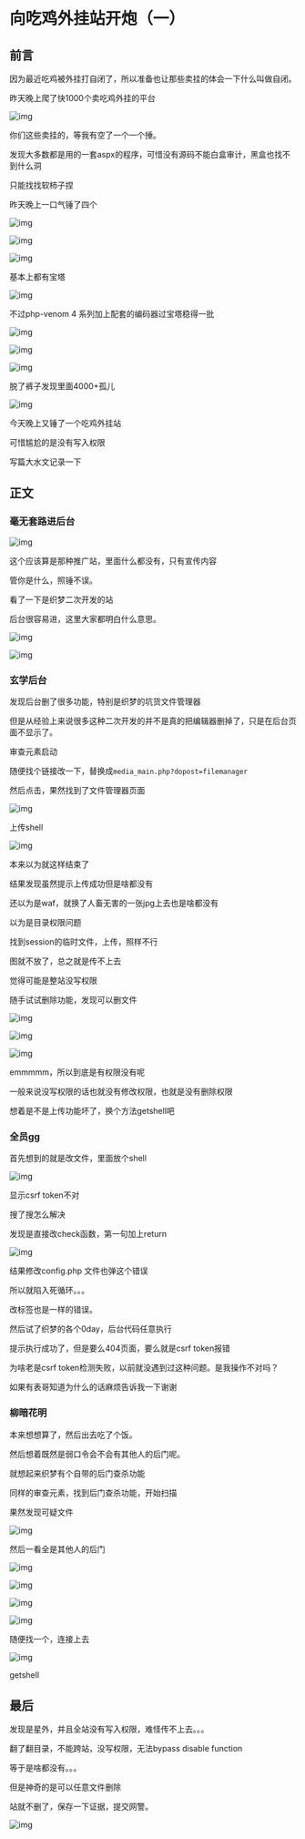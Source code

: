 # 向吃鸡外挂站开炮（一）


<meta name="referrer" content="no-referrer" />

## 前言

因为最近吃鸡被外挂打自闭了，所以准备也让那些卖挂的体会一下什么叫做自闭。

昨天晚上爬了快1000个卖吃鸡外挂的平台

![img](https://cdn.nlark.com/yuque/0/2021/png/1599908/1623900394938-6732cd66-fbbe-45b1-9eb6-728f6e07b0f5.png)

你们这些卖挂的，等我有空了一个一个捶。

发现大多数都是用的一套aspx的程序，可惜没有源码不能白盒审计，黑盒也找不到什么洞

只能找找软柿子捏

昨天晚上一口气锤了四个

![img](https://cdn.nlark.com/yuque/0/2021/png/1599908/1623900395052-0b992318-fa59-42a8-b0e6-ab586d72f2ce.png)

![img](https://cdn.nlark.com/yuque/0/2021/png/1599908/1623900395170-94b7ebf9-7581-4cba-a17e-86d6b74e24d1.png)

![img](https://cdn.nlark.com/yuque/0/2021/png/1599908/1623900395410-78b88f9e-05e9-421d-8ef4-eaa3a1d31d66.png)

基本上都有宝塔

![img](https://cdn.nlark.com/yuque/0/2021/png/1599908/1623900395522-11fab4ee-8837-4c08-b980-1771e73704d8.png)

不过php-venom 4 系列加上配套的编码器过宝塔稳得一批

![img](https://cdn.nlark.com/yuque/0/2021/png/1599908/1623900395618-4eacd63d-121d-4439-a13b-ae981e936a10.png)

![img](https://cdn.nlark.com/yuque/0/2021/png/1599908/1623900395744-c1b8958b-2623-4652-b55b-599905c37fae.png)

![img](https://cdn.nlark.com/yuque/0/2021/png/1599908/1623900395918-c727a9a3-2a4f-47c5-9bd4-69f27623c873.png)

脱了裤子发现里面4000+孤儿

![img](https://cdn.nlark.com/yuque/0/2021/png/1599908/1623900396002-c81c2c89-e58d-435f-b9f1-bf20070df004.png)

今天晚上又锤了一个吃鸡外挂站

可惜尴尬的是没有写入权限

写篇大水文记录一下

## 正文

### 毫无套路进后台

![img](https://cdn.nlark.com/yuque/0/2021/png/1599908/1623900396077-6cd624e4-a042-4fc3-a3f9-329c9d6a0973.png)

这个应该算是那种推广站，里面什么都没有，只有宣传内容

管你是什么，照锤不误。

看了一下是织梦二次开发的站

后台很容易进，这里大家都明白什么意思。

![img](https://cdn.nlark.com/yuque/0/2021/png/1599908/1623900396189-be0255c0-1697-43cf-b14c-cf0027e5eead.png)

![img](https://cdn.nlark.com/yuque/0/2021/png/1599908/1623900396316-91d56db8-5ed7-4434-a0b5-e03a55d6a0f9.png)

### 玄学后台

发现后台删了很多功能，特别是织梦的坑货文件管理器

但是从经验上来说很多这种二次开发的并不是真的把编辑器删掉了，只是在后台页面不显示了。

审查元素启动

随便找个链接改一下，替换成`media_main.php?dopost=filemanager`

然后点击，果然找到了文件管理器页面

![img](https://cdn.nlark.com/yuque/0/2021/png/1599908/1623900396433-c5b07886-debb-4192-b7e7-bcf17d2e1850.png)

上传shell

![img](https://cdn.nlark.com/yuque/0/2021/png/1599908/1623900396580-f4ea071c-8619-4647-9e2f-37684156c00e.png)

本来以为就这样结束了

结果发现虽然提示上传成功但是啥都没有

还以为是waf，就换了人畜无害的一张jpg上去也是啥都没有

以为是目录权限问题

找到session的临时文件，上传，照样不行

图就不放了，总之就是传不上去

觉得可能是整站没写权限

随手试试删除功能，发现可以删文件

![img](https://cdn.nlark.com/yuque/0/2021/png/1599908/1623900396681-3e796c2f-1db5-4ebd-853a-43bf186ba8fc.png)

![img](https://cdn.nlark.com/yuque/0/2021/png/1599908/1623900396782-bef7e4f7-6008-45c2-83cf-83ad71530632.png)

![img](https://cdn.nlark.com/yuque/0/2021/png/1599908/1623900396868-421cef70-4209-4012-acbb-6c7b63213f73.png)

emmmmm，所以到底是有权限没有呢

一般来说没写权限的话也就没有修改权限，也就是没有删除权限

想着是不是上传功能坏了，换个方法getshell吧

### 全员gg

首先想到的就是改文件，里面放个shell

![img](https://cdn.nlark.com/yuque/0/2021/png/1599908/1623900397061-c7f41698-a81d-4080-8b3b-f603c3e23e25.png)

显示csrf token不对

搜了搜怎么解决

发现是直接改check函数，第一句加上return

![img](https://cdn.nlark.com/yuque/0/2021/png/1599908/1623900397180-e487aa5d-91e5-4a49-a36c-e2c321b2e988.png)

结果修改config.php 文件也弹这个错误

所以就陷入死循环。。。

改标签也是一样的错误。

然后试了织梦的各个0day，后台代码任意执行

提示执行成功了，但是要么404页面，要么就是csrf token报错

为啥老是csrf token检测失败，以前就没遇到过这种问题。是我操作不对吗？

如果有表哥知道为什么的话麻烦告诉我一下谢谢

### 柳暗花明

本来想想算了，然后出去吃了个饭。

然后想着既然是弱口令会不会有其他人的后门呢。

就想起来织梦有个自带的后门查杀功能

同样的审查元素，找到后门查杀功能，开始扫描

果然发现可疑文件

![img](https://cdn.nlark.com/yuque/0/2021/png/1599908/1623900397307-8efc5c9d-0bb0-4acb-ac9b-9fc5240dae91.png)

然后一看全是其他人的后门

![img](https://cdn.nlark.com/yuque/0/2021/png/1599908/1623900397420-72b8e411-943b-4d56-b6c3-c15ee5030b4a.png)

![img](https://cdn.nlark.com/yuque/0/2021/png/1599908/1623900397520-2be01d9b-2027-4e1a-ac18-3c297451353c.png)

![img](https://cdn.nlark.com/yuque/0/2021/png/1599908/1623900397623-0a661c27-7992-4ae1-956a-70ca66325558.png)

![img](https://cdn.nlark.com/yuque/0/2021/png/1599908/1623900397735-59fe5634-dd90-47b3-9f12-5294a9cc678f.png)

随便找一个，连接上去

![img](https://cdn.nlark.com/yuque/0/2021/png/1599908/1623900397901-af6de05e-b767-4d81-8583-5d2657ceae39.png)

getshell

## 最后

发现是星外，并且全站没有写入权限，难怪传不上去。。。

翻了翻目录，不能跨站，没写权限，无法bypass disable function

等于是啥都没有。。。

但是神奇的是可以任意文件删除

站就不删了，保存一下证据，提交网警。

![img](https://cdn.nlark.com/yuque/0/2021/png/1599908/1623900398005-09f5cb0b-bbc3-482d-af47-b260a55c1114.png)
